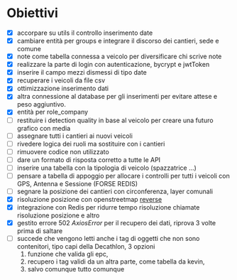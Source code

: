 # Obiettivi

- [x] accorpare su utils il controllo inserimento date
- [x] cambiare entità per groups e integrare il discorso dei cantieri, sede e comune
- [x] note come tabella connessa a veicolo per diversificare chi scrive note
- [x] realizzare la parte di login con autenticazione, bycrypt e jwtToken
- [x] inserire il campo mezzi dismessi di tipo date
- [x] recuperare i veicoli da file csv
- [x] ottimizzazione inserimento dati
- [x] altra connessione al database per gli inserimenti per evitare attese e peso aggiuntivo.
- [x] entità per role_company
- [ ] restituire i detection quality in base al veicolo per creare una futuro grafico con media
- [ ] assegnare tutti i cantieri ai nuovi veicoli
- [ ] rivedere logica dei ruoli ma sostituire con i cantieri
- [ ] rimuovere codice non utilizzato
- [ ] dare un formato di risposta corretto a tutte le API
- [ ] inserire una tabella con la tipologia di veicolo (spazzatrice ...)
- [ ] pensare a tabella di appoggio per allocare i controlli per tutti i veicoli con GPS, Antenna e Sessione (FORSE REDIS)
- [ ] segnare la posizione dei cantieri con circonferenza, layer comunali
- [x] risoluzione posizione con openstreetmap [reverse](https://nominatim.org/release-docs/develop/api/Reverse/)
- [x] integrazione con Redis per ridurre tempo risoluzione chiamate risoluzione posizione e altro
- [x] gestito errore 502 *AxiosError* per il recupero dei dati, riprova 3 volte prima di saltare
- [ ] succede che vengono letti anche i tag di oggetti che non sono contenitori, tipo capi della Decathlon, 3 opzioni
  1.  funzione che valida gli epc,
  2.  recupero i tag validi da un altra parte, come tabella da kevin,
  3.  salvo comunque tutto comunque